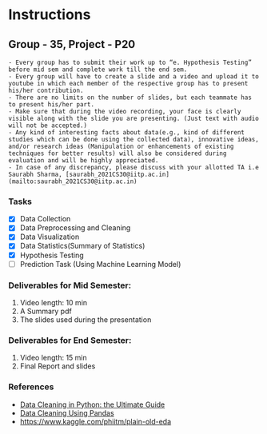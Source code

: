 # Instructions
## Group - 35, Project - P20
    - Every group has to submit their work up to “e. Hypothesis Testing” before mid sem and complete work till the end sem.
    - Every group will have to create a slide and a video and upload it to youtube in which each member of the respective group has to present his/her contribution.
    - There are no limits on the number of slides, but each teammate has to present his/her part.
    - Make sure that during the video recording, your face is clearly visible along with the slide you are presenting. (Just text with audio will not be accepted.)
    - Any kind of interesting facts about data(e.g., kind of different studies which can be done using the collected data), innovative ideas, and/or research ideas (Manipulation or enhancements of existing techniques for better results) will also be considered during evaluation and will be highly appreciated.
    - In case of any discrepancy, please discuss with your allotted TA i.e Saurabh Sharma, [saurabh_2021CS30@iitp.ac.in](mailto:saurabh_2021CS30@iitp.ac.in)

### Tasks
- [x] Data Collection
- [x] Data Preprocessing and Cleaning
- [x] Data Visualization
- [x] Data Statistics(Summary of Statistics)
- [x] Hypothesis Testing
- [ ] Prediction Task (Using Machine Learning Model)

### Deliverables for Mid Semester:
1. Video length: 10 min
2. A Summary pdf
3. The slides used during the presentation
### Deliverables for End Semester:
1. Video length: 15 min
2. Final Report and slides

### References
- [Data Cleaning in Python: the Ultimate Guide](https://towardsdatascience.com/data-cleaning-in-python-the-ultimate-guide-2020-c63b88bf0a0d)
- [Data Cleaning Using Pandas](https://www.analyticsvidhya.com/blog/2021/06/data-cleaning-using-pandas/)
- https://www.kaggle.com/phiitm/plain-old-eda
